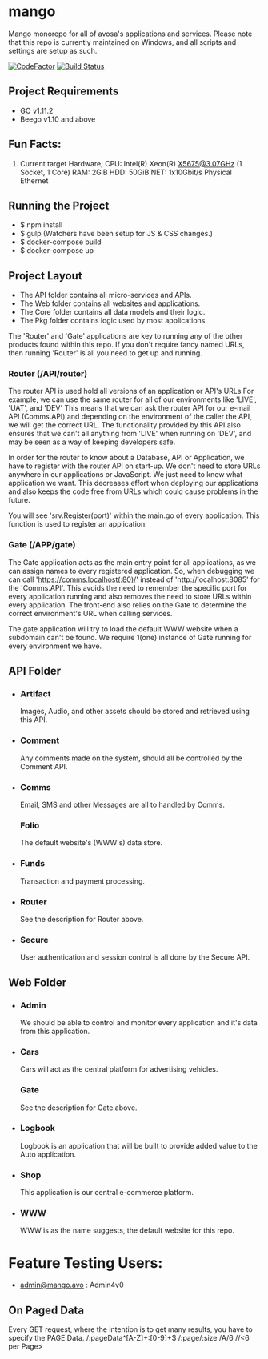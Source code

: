 # mango
Mango monorepo for all of avosa's applications and services.
Please note that this repo is currently maintained on Windows, and all scripts and settings are setup as such.

[![CodeFactor](https://www.codefactor.io/repository/github/louisevanderlith/mango/badge)](https://www.codefactor.io/repository/github/louisevanderlith/mango)
[![Build Status](https://travis-ci.org/louisevanderlith/mango.svg?branch=master)](https://travis-ci.org/louisevanderlith/mango)

## Project Requirements
* GO v1.11.2
* Beego v1.10 and above

## Fun Facts:
1. Current target Hardware;
  CPU: Intel(R) Xeon(R) X5675@3.07GHz (1 Socket, 1 Core)
  RAM: 2GiB
  HDD: 50GiB
  NET: 1x10Gbit/s Physical Ethernet

## Running the Project
* $ npm install
* $ gulp (Watchers have been setup for JS & CSS changes.)
* $ docker-compose build
* $ docker-compose up

## Project Layout
* The API folder contains all micro-services and APIs.
* The Web folder contains all websites and applications.
* The Core folder contains all data models and their logic.
* The Pkg folder contains logic used by most applications.

The 'Router' and 'Gate' applications are key to running any of the other products found within this repo.
If you don't require fancy named URLs, then running 'Router' is all you need to get up and running.

### Router (/API/router)
The router API is used hold all versions of an application or API's URLs
For example, we can use the same router for all of our environments like 'LIVE', 'UAT', and 'DEV'
This means that we can ask the router API for our e-mail API (Comms.API) and depending on the environment of the caller
the API, we will get the correct URL.
The functionality provided by this API also ensures that we can't all anything from 'LIVE' when running on 'DEV',
and may be seen as a way of keeping developers safe.

In order for the router to know about a Database, API or Application, we have to register with the router API on start-up.
We don't need to store URLs anywhere in our applications or JavaScript.
We just need to know what application we want.
This decreases effort when deploying our applications and also keeps the code free from URLs which could cause problems in the future.

You will see 'srv.Register(port)' within the main.go of every application.
This function is used to register an application.

### Gate (/APP/gate)
The Gate application acts as the main entry point for all applications, as we can assign names to every registered application.
So, when debugging we can call 'https://comms.localhost(:80)/' instead of 'http://localhost:8085' for the 'Comms.API'.
This avoids the need to remember the specific port for every application running and also removes the need to store URLs within every application.
The front-end also relies on the Gate to determine the correct environment's URL when calling services.

The gate application will try to load the default WWW website when a subdomain can't be found.
We require 1(one) instance of Gate running for every environment we have.

## API Folder
- ### Artifact
  Images, Audio, and other assets should be stored and retrieved using this API.
- ### Comment
  Any comments made on the system, should all be controlled by the Comment API.
- ### Comms
  Email, SMS and other Messages are all to handled by Comms.
  ### Folio
  The default website's (WWW's) data store.
- ### Funds
  Transaction and payment processing.
- ### Router
  See the description for Router above.
- ### Secure
  User authentication and session control is all done by the Secure API.

## Web Folder
- ### Admin
  We should be able to control and monitor every application and it's data from this application.
- ### Cars
  Cars will act as the central platform for advertising vehicles.
  ### Gate
  See the description for Gate above.
- ### Logbook
  Logbook is an application that will be built to provide added value to the Auto application.
- ### Shop
  This application is our central e-commerce platform.
- ### WWW
  WWW is as the name suggests, the default website for this repo.

# Feature Testing Users:
* admin@mango.avo : Admin4v0

## On Paged Data
Every GET request, where the intention is to get many results, you have to specify the PAGE Data.
/:pageData^[A-Z]+:[0-9]+$
/:page/:size
/A/6
/<Page A>/<6 per Page>